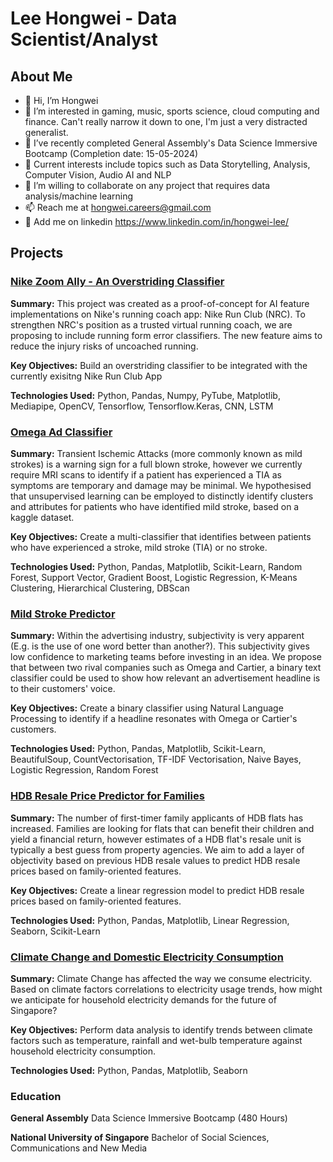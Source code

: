 # Lee Hongwei - Data Scientist/Analyst

## About Me
- 👋 Hi, I’m Hongwei
- 👀 I’m interested in gaming, music, sports science, cloud computing and finance. Can't really narrow it down to one, I'm just a very distracted generalist.
- 🌱 I’ve recently completed General Assembly's Data Science Immersive Bootcamp (Completion date: 15-05-2024)
- 🔎 Current interests include topics such as Data Storytelling, Analysis, Computer Vision, Audio AI and NLP
- 💞️ I’m willing to collaborate on any project that requires data analysis/machine learning
- 📫 Reach me at hongwei.careers@gmail.com
- 💬 Add me on linkedin https://www.linkedin.com/in/hongwei-lee/

## Projects
### [Nike Zoom Ally - An Overstriding Classifier](https://github.com/hongweileeee/ds_portfolio/tree/main/GA_capstone_Overstride_Classifier)
**Summary:** This project was created as a proof-of-concept for AI feature implementations on Nike's running coach app: Nike Run Club (NRC). To strengthen NRC's position as a trusted virtual running coach, we are proposing to include running form error classifiers. The new feature aims to reduce the injury risks of uncoached running. 

**Key Objectives:** Build an overstriding classifier to be integrated with the currently exisitng Nike Run Club App

**Technologies Used:** Python, Pandas, Numpy, PyTube, Matplotlib, Mediapipe, OpenCV, Tensorflow, Tensorflow.Keras, CNN, LSTM

### [Omega Ad Classifier](https://github.com/hongweileeee/ds_portfolio/tree/main/GA_Project-4_Mild_Stroke_Prediction)
**Summary:** Transient Ischemic Attacks (more commonly known as mild strokes) is a warning sign for a full blown stroke, however we currently require MRI scans to identify if a patient has experienced a TIA as symptoms are temporary and damage may be minimal. We hypothesised that unsupervised learning can be employed to distinctly identify clusters and attributes for patients who have identified mild stroke, based on a kaggle dataset.

**Key Objectives:** Create a multi-classifier that identifies between patients who have experienced a stroke, mild stroke (TIA) or no stroke.

**Technologies Used:** Python, Pandas, Matplotlib, Scikit-Learn, Random Forest, Support Vector, Gradient Boost, Logistic Regression, K-Means Clustering, Hierarchical Clustering, DBScan

### [Mild Stroke Predictor](https://github.com/hongweileeee/ds_portfolio/tree/main/GA_Project-3_Omega_Ad_Classifier)
**Summary:** Within the advertising industry, subjectivity is very apparent (E.g. is the use of one word better than another?). This subjectivity gives low confidence to marketing teams before investing in an idea. We propose that between two rival companies such as Omega and Cartier, a binary text classifier could be used to show how relevant an advertisement headline is to their customers' voice.

**Key Objectives:** Create a binary classifier using Natural Language Processing to identify if a headline resonates with Omega or Cartier's customers.

**Technologies Used:** Python, Pandas, Matplotlib, Scikit-Learn, BeautifulSoup, CountVectorisation, TF-IDF Vectorisation, Naive Bayes, Logistic Regression, Random Forest

### [HDB Resale Price Predictor for Families](https://github.com/hongweileeee/ds_portfolio/tree/main/GA_Project-2_HDB_Resale_Price_Prediction)
**Summary:** The number of first-timer family applicants of HDB flats has increased. Families are looking for flats that can benefit their children and yield a financial return, however estimates of a HDB flat's resale unit is typically a best guess from property agencies. We aim to add a layer of objectivity based on previous HDB resale values to predict HDB resale prices based on family-oriented features.

**Key Objectives:** Create a linear regression model to predict HDB resale prices based on family-oriented features.

**Technologies Used:** Python, Pandas, Matplotlib, Linear Regression, Seaborn, Scikit-Learn

### [Climate Change and Domestic Electricity Consumption](https://github.com/hongweileeee/ds_portfolio/tree/main/GA_Project-1_Climate_Change_%26_Electricity)
**Summary:** Climate Change has affected the way we consume electricity. Based on climate factors correlations to electricity usage trends, how might we anticipate for household electricity demands for the future of Singapore?

**Key Objectives:** Perform data analysis to identify trends between climate factors such as temperature, rainfall and wet-bulb temperature against household electricity consumption.

**Technologies Used:** Python, Pandas, Matplotlib, Seaborn

### Education

**General Assembly**
Data Science Immersive Bootcamp (480 Hours)

**National University of Singapore**
Bachelor of Social Sciences, Communications and New Media
